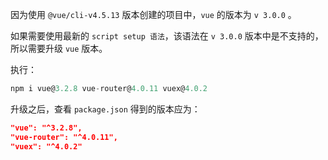 因为使用 `@vue/cli-v4.5.13` 版本创建的项目中，`vue` 的版本为 `v 3.0.0` 。

如果需要使用最新的 `script setup 语法`，该语法在 `v 3.0.0` 版本中是不支持的，所以需要升级 `vue` 版本。

执行：

```js
npm i vue@3.2.8 vue-router@4.0.11 vuex@4.0.2
```

升级之后，查看 `package.json` 得到的版本应为：

```json
"vue": "^3.2.8",
"vue-router": "^4.0.11",
"vuex": "^4.0.2"
```